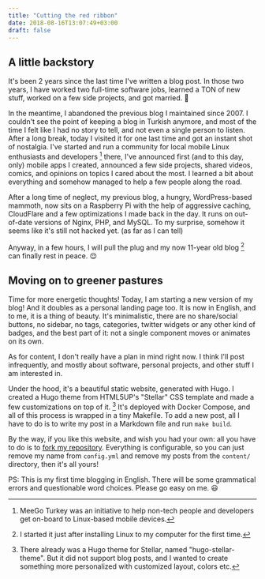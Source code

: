 ```yaml
---
title: "Cutting the red ribbon"
date: 2018-08-16T13:07:49+03:00
draft: false
---
```



## A little backstory 
It's been 2 years since the last time I've written a blog post. In those two years, I have worked two full-time software jobs, learned a TON of new stuff, worked on a few side projects, and got married. :ring: 

In the meantime, I abandoned the previous blog I maintained since 2007. I couldn't see the point of keeping a blog in Turkish anymore, and most of the time I felt like I had no story to tell, and not even a single person to listen. After a long break, today I visited it for one last time and got an instant shot of nostalgia. I've started and run a community for local mobile Linux enthusiasts and developers [^1] there, I've announced first (and to this day, only) mobile apps I created, announced a few side projects, shared videos, comics, and opinions on topics I cared about the most. I learned a bit about everything and somehow managed to help a few people along the road.

After a long time of neglect, my previous blog, a hungry, WordPress-based mammoth, now sits on a Raspberry Pi with the help of aggressive caching, CloudFlare and a few optimizations I made back in the day. It runs on out-of-date versions of Nginx, PHP, and MySQL. To my surprise, somehow it seems like it's still not hacked yet. (as far as I can tell)

Anyway, in a few hours, I will pull the plug and my now 11-year old blog [^2] can finally rest in peace. :relieved:

## Moving on to greener pastures
Time for more energetic thoughts! Today, I am starting a new version of my blog! And it doubles as a personal landing page too. It is now in English, and to me, it is a thing of beauty. It's minimalistic, there are no share/social buttons, no sidebar, no tags, categories, twitter widgets or any other kind of badges, and the best part of it: not a single component moves or animates on its own.

As for content, I don't really have a plan in mind right now. I think I'll post infrequently, and mostly about software, personal projects, and other stuff I am interested in.

Under the hood, it's a beautiful static website, generated with Hugo. I created a Hugo theme from HTML5UP's "Stellar" CSS template and made a few customizations on top of it. [^3] It's deployed with Docker Compose, and all of this process is wrapped in a tiny Makefile. To add a new post, all I have to do is to write my post in a Markdown file and run `make build`.

By the way, if you like this website, and wish you had your own: all you have to do is to [fork  my repository](https://github.com/YektaLeblebici/iamyekta). Everything is configurable, so you can just remove my name from `config.yml` and remove my posts from the `content/` directory, then it's all yours!

PS: This is my first time blogging in English. There will be some grammatical errors and questionable word choices. Please go easy on me. :smiley:


[^1]: MeeGo Turkey was an initiative to help non-tech people and developers get on-board to Linux-based mobile devices.
[^2]: I started it just after installing Linux to my computer for the first time. 
[^3]: There already was a Hugo theme for Stellar, named "hugo-stellar-theme". But it did not support blog posts, and I wanted to create something more personalized with customized layout, colors etc.
